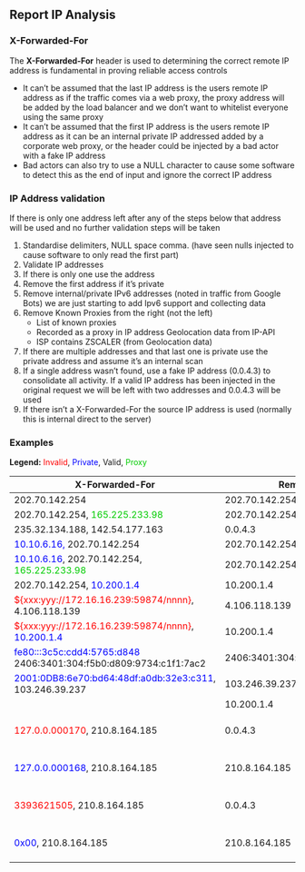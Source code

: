 
## Report IP Analysis

### X-Forwarded-For
The **X-Forwarded-For** header is used to determining the correct remote IP address is fundamental in proving reliable access controls
- It can’t be assumed that the last IP address is the users remote IP address as if the traffic comes via a web proxy, the proxy address will be added by the load balancer and we don’t want to whitelist everyone using the same proxy
- It can’t be assumed that the first IP address is the users remote IP address as it can be an internal private IP addressed added by a corporate web proxy, or the header could be injected by a bad actor with a fake IP address
- Bad actors can also try to use a NULL character to cause some software to detect this as the end of input and ignore the correct IP address

### IP Address validation
If there is only one address left after any of the steps below that address will be used and no further validation steps will be taken

1. Standardise delimiters, NULL space comma. (have seen nulls injected to cause software to only read the first part)
2. Validate IP addresses
3. If there is only one use the address
4. Remove the first address if it’s private
5. Remove internal/private IPv6 addresses (noted in traffic from Google Bots) we are just starting to add Ipv6 support and collecting data
6. Remove Known Proxies from the right (not the left)
    - List of known proxies
    - Recorded as a proxy in IP address Geolocation data from IP-API
    - ISP contains ZSCALER (from Geolocation data)
7. If there are multiple addresses and that last one is private use the private address and assume it’s an internal scan
8. If a single address wasn’t found, use a fake IP address (0.0.4.3) to consolidate all activity. If a valid IP address has been injected in the original request we will be left with two addresses and 0.0.4.3 will be used
9. If there isn’t a X-Forwarded-For the source IP address is used (normally this is internal direct to the server)

### Examples

**Legend:** <span style="color:red">Invalid</span>, <span style="color:blue">Private</span>, Valid, <span style="color:#00cc00">Proxy</span>

|X-Forwarded-For|Remote IP Address|Comment|
|--|--|--|
|202.70.142.254|202.70.142.254||
|202.70.142.254, <span style="color:#00cc00">165.225.233.98</span>|202.70.142.254||
|235.32.134.188, 142.54.177.163|0.0.4.3|Suspicious|
|<span style="color:blue">10.10.6.16,</span> 202.70.142.254|202.70.142.254||
|<span style="color:blue">10.10.6.16</span>, 202.70.142.254, <span style="color:#00cc00">165.225.233.98</span>|202.70.142.254||
|202.70.142.254, <span style="color:blue">10.200.1.4</span>|10.200.1.4||
|<span style="color:red">${xxx:yyy://172.16.16.239:59874/nnnn}</span>, 4.106.118.139|4.106.118.139||
|<span style="color:red">${xxx:yyy://172.16.16.239:59874/nnnn}</span>, <span style="color:blue">10.200.1.4</span>|10.200.1.4||
|<span style="color:blue">fe80:::3c5c:cdd4:5765:d848</span> 2406:3401:304:f5b0:d809:9734:c1f1:7ac2|2406:3401:304:f5b0:d809:9734:c1f1:7ac2||
|<span style="color:blue">2001:0DB8:6e70:bd64:48df:a0db:32e3:c311</span>, 103.246.39.237|103.246.39.237||
||10.200.1.4|Source IP|
|<span style="color:red">127.0.0.000170</span>, 210.8.164.185|0.0.4.3|Suspicious, invalid local IP|
|<span style="color:blue">127.0.0.000168</span>, 210.8.164.185|210.8.164.185|Valid local IP Removed|
|<span style="color:red">3393621505</span>, 210.8.164.185|0.0.4.3|Suspicious, invalid local IP|
|<span style="color:blue">0x00</span>, 210.8.164.185|210.8.164.185|Valid local IP Removed|
